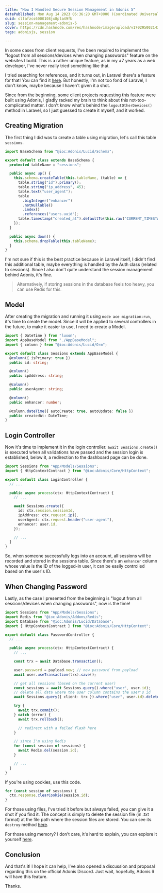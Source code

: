 ```yaml
---
title: "How I Handled Secure Session Management in Adonis 5"
datePublished: Mon Aug 14 2023 05:36:20 GMT+0000 (Coordinated Universal Time)
cuid: cllafzcs6000108jx8pla49fb
slug: session-management-adonis-5
cover: https://cdn.hashnode.com/res/hashnode/image/upload/v1702950021430/2cb3738d-00f7-4f0c-a3ba-f8fd6ac6402e.jpeg
tags: adonisjs, session

---
```


In some cases from client requests, I've been required to implement the "logout from all sessions/devices when changing passwords" feature on the websites I build. This is a rather unique feature, as in my ±7 years as a web developer, I've never really tried something like that.

I tried searching for references, and it turns out, in Laravel there's a feature for that! You can find it [here](https://laravel.com/docs/10.x/authentication#invalidating-sessions-on-other-devices). But honestly, I'm not too fond of Laravel, I don't know, maybe because I haven't given it a shot.

Since from the beginning, some client projects requesting this feature were built using Adonis, I gladly racked my brain to think about this not-too-complicated matter. I don't know what's behind the `logoutOtherDevices()` method in Laravel, so I just guessed to create it myself, and it worked.

## Creating Migration

The first thing I did was to create a table using migration, let's call this table `sessions`.

```typescript
import BaseSchema from "@ioc:Adonis/Lucid/Schema";

export default class extends BaseSchema {
  protected tableName = "sessions";

  public async up() {
    this.schema.createTable(this.tableName, (table) => {
      table.string("id").primary();
      table.string("ip_address", 45);
      table.text("user_agent");
      table
        .bigInteger("enhancer")
        .notNullable()
        .index()
        .references("users.uuid");
      table.timestamp("created_at").defaultTo(this.raw("CURRENT_TIMESTAMP"));
    });
  }

  public async down() {
    this.schema.dropTable(this.tableName);
  }
}
```

I'm not sure if this is the best practice because in Laravel itself, I didn't find this additional table, maybe everything is handled by the Auth class (related to sessions). Since I also don't quite understand the session management behind Adonis, it's fine.

> Alternatively, if storing sessions in the database feels too heavy, you can use Redis for this.

## Model

After creating the migration and running it using `node ace migration:run`, it's time to create the model. Since it will be applied to several controllers in the future, to make it easier to use, I need to create a Model.

```typescript
import { DateTime } from "luxon";
import AppBaseModel from "./AppBaseModel";
import { column } from "@ioc:Adonis/Lucid/Orm";

export default class Sessions extends AppBaseModel {
  @column({ isPrimary: true })
  public id: string;

  @column()
  public ipAddress: string;

  @column()
  public userAgent: string;

  @column()
  public enhancer: number;

  @column.dateTime({ autoCreate: true, autoUpdate: false })
  public createdAt: DateTime;
}
```

## Login Controller

Now it's time to implement it in the login controller. `await Sessions.create()` is executed when all validations have passed and the session login is established, below it, a redirection to the dashboard page can be done.

```typescript
import Sessions from "App/Models/Sessions";
import { HttpContextContract } from "@ioc:Adonis/Core/HttpContext";

export default class LoginController {
  // ...

  public async process(ctx: HttpContextContract) {
    // ...

    await Sessions.create({
      id: ctx.session.sessionId,
      ipAddress: ctx.request.ip(),
      userAgent: ctx.request.header("user-agent"),
      enhancer: user.id,
    });

    // ...
  }
}
```

So, when someone successfully logs into an account, all sessions will be recorded and stored in the sessions table. Since there's an `enhancer` column whose value is the ID of the logged-in user, it can be easily controlled based on the user's ID.

## When Changing Password

Lastly, as the case I presented from the beginning is "logout from all sessions/devices when changing passwords", now is the time!

```typescript
import Sessions from "App/Models/Sessions";
import Redis from "@ioc:Adonis/Addons/Redis";
import Database from "@ioc:Adonis/Lucid/Database";
import { HttpContextContract } from "@ioc:Adonis/Core/HttpContext";

export default class PasswordController {
  // ...

  public async process(ctx: HttpContextContract) {
    // ...

    const trx = await Database.transaction();

    user.password = payload.new; // new password from payload
    await user.useTransaction(trx).save();

    // get all sessions (based on the current user)
    const sessions = await Sessions.query().where("user", user.id);
    // delete all data where the user column contains the user's id
    await Sessions.query({ client: trx }).where("user", user.id).delete();

    try {
      await trx.commit();
    } catch (error) {
      await trx.rollback();

      // redirect with a failed flash here
    }

    // since I'm using Redis
    for (const session of sessions) {
      await Redis.del(session.id);
    }

    // ...
  }
}
```

If you're using cookies, use this code.

```typescript
for (const session of sessions) {
  ctx.response.clearCookie(session.id);
}
```

For those using files, I've tried it before but always failed, you can give it a shot if you find it. The concept is simply to delete the session file (in .txt format) at the file path where the session files are stored. You can see its `destroy` method [here](https://github.com/adonisjs/session/blob/6fcea7bb144de18028b1ea693bc7e837cd799fdf/src/Drivers/File.ts#L78C1-L78C1).

For those using memory? I don't care, it's hard to explain, you can explore it yourself [here](https://github.com/adonisjs/session/blob/6fcea7bb144de18028b1ea693bc7e837cd799fdf/src/Drivers/Memory.ts#L42).

## Conclusion

And that's it! I hope it can help, I've also opened a discussion and proposal regarding this on the official Adonis Discord. Just wait, hopefully, Adonis 6 will have this feature.

Thanks.